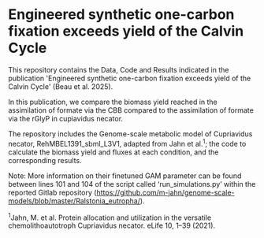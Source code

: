 # Engineered synthetic one-carbon fixation exceeds yield of the Calvin Cycle

This repository contains the Data, Code and Results indicated in the publication 'Engineered synthetic one-carbon fixation exceeds yield of the Calvin Cycle' (Beau et al. 2025). 

In this publication, we compare the biomass yield reached in the assimilation of formate via the CBB compared to the assimilation of formate via the rGlyP in cupiavidus necator. 

The repository includes the Genome-scale metabolic model of Cupriavidus necator,  RehMBEL1391_sbml_L3V1, adapted from Jahn et al.<sup>1</sup>; the code to calculate the biomass yield and fluxes at each condition, and the corresponding results.



Note: More information on their finetuned GAM parameter can be found between lines 101 and 104 of the script called ‘run_simulations.py’ within the reported Gitlab repository (https://github.com/m-jahn/genome-scale-models/blob/master/Ralstonia_eutropha/).


<sup>1</sup>Jahn, M. et al. Protein allocation and utilization in the versatile chemolithoautotroph Cupriavidus necator. eLife 10, 1–39 (2021).
